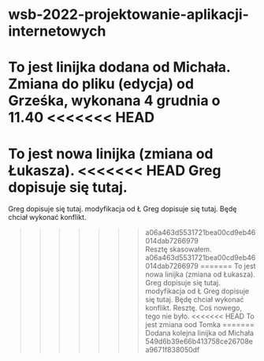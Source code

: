 # wsb-2022-projektowanie-aplikacji-internetowych

To jest linijka dodana od Michała.
Zmiana do pliku (edycja) od Grześka, wykonana 4 grudnia o 11.40
<<<<<<< HEAD
=======
To jest nowa linijka (zmiana od Łukasza). 
<<<<<<< HEAD
Greg dopisuje się tutaj.
=======
Greg dopisuje się tutaj. modyfikacja od Ł
Greg dopisuje się tutaj. Będę chciał wykonać konflikt.
>>>>>>> a06a463d5531721bea00cd9eb46014dab7266979
Resztę skasowałem.
>>>>>>> a06a463d5531721bea00cd9eb46014dab7266979
=======
To jest nowa linijka (zmiana od Łukasza).
Greg dopisuje się tutaj. modyfikacja od Ł
Greg dopisuje się tutaj. Będę chciał wykonać konflikt.
Resztę.
Coś nowego, tego nie było.
<<<<<<< HEAD
To jest zmiana ood Tomka
=======
Dodana kolejna linijka od Michała
>>>>>>> 549d6b39e66b413758ce26708ea9671f838050df
